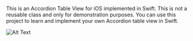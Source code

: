 This is an Accordion Table View for iOS implemented in Swift. This is not a reusable class and only for demonstration purposes. You can use this project to learn and implement your own Accordion table view in Swift. 

![Alt Text](https://drive.google.com/open?id=0B9qUQiUsk7q7TkhBZnJoMVJpOXM)
